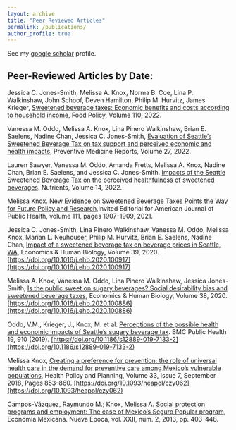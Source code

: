 ```yaml
---
layout: archive
title: "Peer Reviewed Articles"
permalink: /publications/
author_profile: true
---
```

See my [google scholar](https://scholar.google.com/citations?user=czyFhwcAAAAJ&hl=en) profile.

## Peer-Reviewed Articles by Date:
Jessica C. Jones-Smith, Melissa A. Knox, Norma B. Coe, Lina P. Walkinshaw, John Schoof, Deven Hamilton, Philip M. Hurvitz, James Krieger,
[Sweetened beverage taxes: Economic benefits and costs according to household income](https://doi.org/10.1016/j.foodpol.2022.102277), Food Policy, Volume 110, 2022.

Vanessa M. Oddo, Melissa A. Knox, Lina Pinero Walkinshaw, Brian E. Saelens, Nadine Chan, Jessica C. Jones-Smith,
[Evaluation of Seattle’s Sweetened Beverage Tax on tax support and perceived economic and health impacts](https://doi.org/10.1016/j.pmedr.2022.101809),
Preventive Medicine Reports, Volume 27, 2022.

Lauren Sawyer, Vanessa M. Oddo, Amanda Fretts, Melissa A. Knox, Nadine Chan,
Brian E. Saelens, and Jessica C. Jones-Smith. [Impacts of the Seattle Sweetened Beverage Tax on the perceived healthfulness of sweetened beverages](https://doi.org/10.3390/nu14050993). Nutrients, Volume 14, 2022.

Melissa Knox. [New Evidence on Sweetened Beverage Taxes Points the Way for
Future Policy and Research](https://ajph.aphapublications.org/doi/full/10.2105/AJPH.2021.306508),Invited Editorial for American Journal of Public Health, volume 111, pages
1907–1909, 2021.

Jessica C. Jones-Smith, Lina Pinero Walkinshaw, Vanessa M. Oddo, Melissa Knox, Marian L. Neuhouser, Philip M. Hurvitz, Brian E. Saelens, Nadine Chan,
[Impact of a sweetened beverage tax on beverage prices in Seattle, WA](https://melishka.github.io/files/Jones-Smith_et_al_SBT_Impact_on_Prices_EHB_2020.pdf), Economics & Human Biology, Volume 39, 2020.
[https://doi.org/10.1016/j.ehb.2020.100917](https://doi.org/10.1016/j.ehb.2020.100917)

Melissa A. Knox, Vanessa M. Oddo, Lina Pinero Walkinshaw, Jessica Jones-Smith,
[Is the public sweet on sugary beverages? Social desirability bias and sweetened beverage taxes](https://melishka.github.io/files/Modal_Analysis_SDB_Knox_2020.pdf), Economics & Human Biology, Volume 38, 2020. 
[https://doi.org/10.1016/j.ehb.2020.100886](https://doi.org/10.1016/j.ehb.2020.100886)

Oddo, V.M., Krieger, J., Knox, M. et al. [Perceptions of the possible health and economic impacts of Seattle’s sugary beverage tax](https://melishka.github.io/files/Oddo_et_al_SBT_Perceptions_BMC_2020.pdf). BMC Public Health 19, 910 (2019). 
[https://doi.org/10.1186/s12889-019-7133-2](https://doi.org/10.1186/s12889-019-7133-2)

Melissa Knox, [Creating a preference for prevention: the role of universal health care in the demand for preventive care among Mexico’s vulnerable populations](https://melishka.github.io/files/Knox_SP_and_Preventive_Care_HPP_2018.pdf), Health Policy and Planning, Volume 33, Issue 7, September 2018, Pages 853–860. [https://doi.org/10.1093/heapol/czy062](https://doi.org/10.1093/heapol/czy062)

Campos-Vázquez, Raymundo M.; Knox, Melissa A. [Social protection programs and employment: The case of Mexico’s Seguro Popular program](https://melishka.github.io/files/2013_sp_and_employment_campos_knox.pdf), Economía Mexicana. Nueva Época, vol. XXII, núm. 2, 2013, pp. 403-448.


